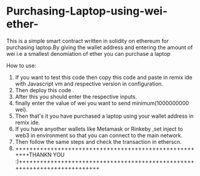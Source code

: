 # Purchasing-Laptop-using-wei-ether-
This is a simple smart contract written in solidity on ethereum for purchasing laptop.By giving the wallet address and entering the amount of wei i.e a smallest denomiation of ether you can purchase a laptop

How to use:
1. If you want to test this code then copy this code and paste in remix ide with Javascript vm and respective version in configuration.
2. Then deploy this code .
3. After this you should enter the respective inputs.
4. finally enter the value of wei you want to send minimum(1000000000 wei).
5. Then that's it you have purchased a laptop using your wallet address in remix ide.
6. If you have anyother wallets like Metamask or Rinkeby ,set inject to web3 in environment so that you can connect to the main network.
7. Then follow the same steps and check the transaction in etherscn.
8. +++++++++++++++++++++++++++++++++++++++++++++++++++++++THANKN YOU :)++++++++++++++++++++++++++++++++++++++++++++++++++++++++++++++++++++++++++
